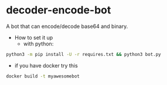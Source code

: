 # decoder-encode-bot
A bot that can encode/decode base64 and binary.

- How to set it up
  - with python:
```bash
python3 -m pip install -U -r requires.txt && python3 bot.py
```
 - if you have docker try this
```bash
docker build -t myawesomebot
```
